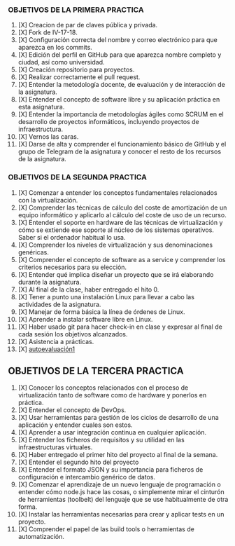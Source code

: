 
### OBJETIVOS DE LA PRIMERA PRACTICA

1. [X] Creacion de par de claves pública y privada.
2. [X] Fork de IV-17-18.
3. [X] Configuración correcta del nombre y correo electrónico para que aparezca en los commits.
4. [X] Edición del perfil en GitHub para que aparezca nombre completo y ciudad, así como universidad.
5. [X] Creación repositorio para proyectos.
6. [X] Realizar correctamente el pull request.
7. [X] Entender la metodología docente, de evaluación y de interacción de la asignatura.
8. [X] Entender el concepto de software libre y su aplicación práctica en esta asignatura.
9. [X] Entender la importancia de metodologías ágiles como SCRUM en el desarrollo de proyectos informáticos, incluyendo proyectos de infraestructura.
10. [X] Vernos las caras.
11. [X] Darse de alta y comprender el funcionamiento básico de GitHub y el grupo de Telegram de la asignatura y conocer el resto de los recursos de la asignatura.


### OBJETIVOS DE LA SEGUNDA PRACTICA

1. [X] Comenzar a entender los conceptos fundamentales relacionados con la virtualización.
2. [X] Comprender las técnicas de cálculo del coste de amortización de un equipo informático y aplicarlo  al cálculo del coste de uso de un recurso.
3. [X] Entender el soporte en hardware de las técnicas de virtualización y cómo se extiende ese soporte al núcleo de los sistemas operativos. Saber si el ordenador habitual lo usa.
4. [X] Comprender los niveles de virtualización y sus denominaciones genéricas.
5. [X] Comprender el concepto de software as a service y comprender los criterios necesarios para su elección.
6. [X] Entender qué implica diseñar un proyecto que se irá elaborando durante la asignatura.
7. [X] Al final de la clase, haber entregado el hito 0.
8. [X] Tener a punto una instalación Linux para llevar a cabo las actividades de la asignatura.
9. [X] Manejar de forma básica la línea de órdenes de Linux.
10. [X] Aprender a instalar software libre en Linux.
11. [X] Haber usado git para hacer check-in en clase y expresar al final de cada sesión los objetivos alcanzados.
12. [X] Asistencia a prácticas.
13. [X] [autoevaluación1](https://github.com/pmolinag/ejercicios/blob/master/autoevaluacion1.md)

## OBJETIVOS DE LA TERCERA PRACTICA

1. [X] Conocer los conceptos relacionados con el proceso de virtualización tanto de software como de hardware y ponerlos en práctica.
2. [X] Entender el concepto de DevOps.
3. [X] Usar herramientas para gestión de los ciclos de desarrollo de una aplicación y entender cuales son estos.
4. [X] Aprender a usar integración continua en cualquier aplicación.
5. [X] Entender los ficheros de requisitos y su utilidad en las infraestructuras virtuales.
6. [X] Haber entregado el primer hito del proyecto al final de la semana.
7. [X] Entender el segundo hito del proyecto
8. [X] Entender el formato JSON y su importancia para ficheros de configuración e intercambio genérico de datos.
9. [X] Comenzar el aprendizaje de un nuevo lenguaje de programación o entender cómo node.js hace las cosas, o simplemente mirar el cinturón de herramientas (toolbelt) del lenguaje que se use habitualmente de otra forma.
10. [X] Instalar las herramientas necesarias para crear y aplicar tests en un proyecto.
11. [X] Comprender el papel de las build tools o herramientas de automatización.
